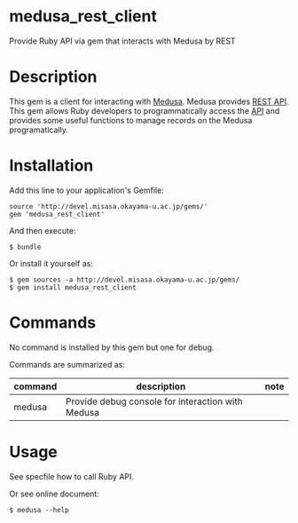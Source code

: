 # medusa_rest_client

Provide Ruby API via gem that interacts with Medusa by REST

# Description

This gem is a client for interacting with [Medusa][]. Medusa provides [REST API][api].
This gem allows Ruby developers to programmatically access the [API][] and provides some useful functions to manage records on the Medusa programatically.

[medusa]: https://github.com/misasa/medusa/        "Medusa"
[api]: http://dream.misasa.okayama-u.ac.jp/documentation/MedusaRestAPI/ "Medusa Rest API"
# Installation

Add this line to your application's Gemfile:

    source 'http://devel.misasa.okayama-u.ac.jp/gems/'
    gem 'medusa_rest_client'

And then execute:

    $ bundle

Or install it yourself as:

    $ gem sources -a http://devel.misasa.okayama-u.ac.jp/gems/
    $ gem install medusa_rest_client

# Commands

No command is installed by this gem but one for debug.

Commands are summarized as:

| command   | description                                       | note  |
|-----------|---------------------------------------------------|-------|
| medusa    | Provide debug console for interaction with Medusa |       |


# Usage

See specfile how to call Ruby API.

Or see online document:

    $ medusa --help
